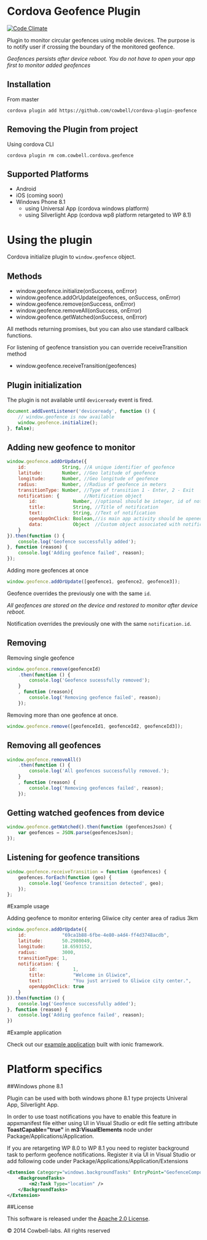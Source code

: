 # Cordova Geofence Plugin

[![Code Climate](https://codeclimate.com/github/cowbell/cordova-plugin-geofence/badges/gpa.svg)](https://codeclimate.com/github/cowbell/cordova-plugin-geofence)

Plugin to monitor circular geofences using mobile devices. The purpose is to notify user if crossing the boundary of the monitored geofence.

*Geofences persists after device reboot. You do not have to open your app first to monitor added geofences*

## Installation

From master
```
cordova plugin add https://github.com/cowbell/cordova-plugin-geofence
```

## Removing the Plugin from project

Using cordova CLI

```
cordova plugin rm com.cowbell.cordova.geofence
```

## Supported Platforms

- Android
- iOS (coming soon)
- Windows Phone 8.1 
    - using Universal App (cordova windows platform)
    - using Silverlight App (cordova wp8 platform retargeted to WP 8.1)

# Using the plugin

Cordova initialize plugin to `window.geofence` object.

## Methods

- window.geofence.initialize(onSuccess, onError)
- window.geofence.addOrUpdate(geofences, onSuccess, onError)
- window.geofence.remove(onSuccess, onError)
- window.geofence.removeAll(onSuccess, onError)
- window.geofence.getWatched(onSuccess, onError)

All methods returning promises, but you can also use standard callback functions.

For listening of geofence transistion you can override receiveTransition method
- window.geofence.receiveTransition(geofences)

## Plugin initialization

The plugin is not available until `deviceready` event is fired.

```javascript
document.addEventListener('deviceready', function () {
    // window.geofence is now available
    window.geofence.initialize();
}, false);
```

## Adding new geofence to monitor

```javascript
window.geofence.addOrUpdate({
    id:             String, //A unique identifier of geofence
    latitude:       Number, //Geo latitude of geofence
    longitude:      Number, //Geo longitude of geofence
    radius:         Number, //Radius of geofence in meters
    transitionType: Number, //Type of transition 1 - Enter, 2 - Exit
    notification: {         //Notification object
        id:             Number, //optional should be integer, id of notidication
        title:          String, //Title of notification
        text:           String, //Text of notification
        openAppOnClick: Boolean,//is main app activity should be opened after clicking on notification
        data:           Object  //Custom object associated with notification
    }
}).then(function () {
    console.log('Geofence successfully added');
}, function (reason) {
    console.log('Adding geofence failed', reason);
});
```
Adding more geofences at once
```javascript
window.geofence.addOrUpdate([geofence1, geofence2, geofence3]);
```

Geofence overrides the previously one with the same `id`. 

*All geofences are stored on the device and restored to monitor after device reboot.*

Notification overrides the previously one with the same `notification.id`.

## Removing 

Removing single geofence
```javascript
window.geofence.remove(geofenceId)
    .then(function () {
        console.log('Geofence sucessfully removed');
    }
    , function (reason){
        console.log('Removing geofence failed', reason);
    });
```
Removing more than one geofence at once.
```javascript
window.geofence.remove([geofenceId1, geofenceId2, geofenceId3]);
```

## Removing all geofences

```javascript
window.geofence.removeAll()
    .then(function () { 
        console.log('All geofences successfully removed.');
    }
    , function (reason) {
        console.log('Removing geofences failed', reason);
    });
```

## Getting watched geofences from device

```javascript
window.geofence.getWatched().then(function (geofencesJson) {
    var geofences = JSON.parse(geofencesJson);
});
```

## Listening for geofence transitions

```javascript
window.geofence.receiveTransition = function (geofences) {
    geofences.forEach(function (geo) {
        console.log('Geofence transition detected', geo);
    });
};
```

#Example usage

Adding geofence to monitor entering Gliwice city center area of radius 3km

```javascript
window.geofence.addOrUpdate({
    id:             "69ca1b88-6fbe-4e80-a4d4-ff4d3748acdb",
    latitude:       50.2980049, 
    longitude:      18.6593152, 
    radius:         3000, 
    transitionType: 1, 
    notification: {    
        id:             1,     
        title:          "Welcome in Gliwice", 
        text:           "You just arrived to Gliwice city center.",
        openAppOnClick: true
    }
}).then(function () {
    console.log('Geofence successfully added');
}, function (reason) {
    console.log('Adding geofence failed', reason);
})
```

#Example application

Check out our [example application](https://github.com/cowbell/ionic-geofence) built with ionic framework.

# Platform specifics

##Windows phone 8.1

Plugin can be used with both windows phone 8.1 type projects Univeral App, Silverlight App.

In order to use toast notifications you have to enable this feature in appxmanifest file either using UI in Visual Studio or edit file setting attribute **ToastCapable="true"** in **m3:VisualElements** node under Package/Applications/Application.

If you are retargeting WP 8.0 to WP 8.1 you need to register background task to perform geofence notifications. Register it via UI in Visual Studio or add following code under Package/Applications/Application/Extensions

```xml
<Extension Category="windows.backgroundTasks" EntryPoint="GeofenceComponent.GeofenceTrigger">
    <BackgroundTasks>
        <m2:Task Type="location" />
    </BackgroundTasks>
</Extension>
``` 

##License

This software is released under the [Apache 2.0 License](http://opensource.org/licenses/Apache-2.0).

© 2014 Cowbell-labs. All rights reserved
